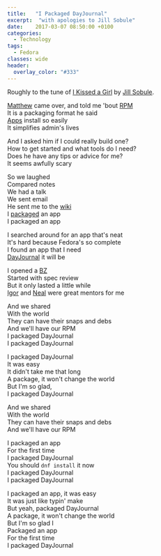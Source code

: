 ```yaml
---
title:   "I Packaged DayJournal"
excerpt:  "with apologies to Jill Sobule"
date:    2017-03-07 08:50:00 +0100
categories:
  - Technology
tags:
  - Fedora
classes: wide
header:
  overlay_color: "#333"
---
```


Roughly to the tune of [I Kissed a Girl](http://jillsobule.com/2012/01/i-kissed-a-girl/) by [Jill Sobule](https://twitter.com/jillsobule).

[Matthew](https://mattdm.org/) came over, and told me 'bout [RPM](https://en.wikipedia.org/wiki/RPM_Package_Manager)<br/>
It is a packaging format he said<br/>
[Apps](https://admin.fedoraproject.org/pkgdb/) install so easily<br/>
It simplifies admin's lives<br/>

And I asked him if I could really build one?<br/>
How to get started and what tools do I need?<br/>
Does he have any tips or advice for me?<br/>
It seems awfully scary<br/>

So we laughed<br/>
Compared notes<br/>
We had a talk<br/>
We sent email<br/>
He sent me to the [wiki](https://fedoraproject.org/wiki/Join_the_package_collection_maintainers)<br/>
I [packaged](https://admin.fedoraproject.org/pkgdb/package/rpms/dayjournal/) an app<br/>
I packaged an app<br/>

I searched around for an app that's neat<br/>
It's hard because Fedora's so complete<br/>
I found an app that I need<br/>
[DayJournal](https://burnsoftware.wordpress.com/dayjournal/) it will be<br/>

I opened a [BZ](https://bugzilla.redhat.com/show_bug.cgi?id=1409884)<br/>
Started with spec review<br/>
But it only lasted a little while<br/>
[Igor](https://fedoraproject.org/wiki/User:Ignatenkobrain) and [Neal](https://fedoraproject.org/wiki/User:Ngompa) were great mentors for me<br/>

And we shared<br/>
With the world<br/>
They can have their snaps and debs<br/>
And we'll have our RPM<br/>
I packaged DayJournal<br/>
I packaged DayJournal<br/>

I packaged DayJournal<br/>
It was easy<br/>
It didn't take me that long<br/>
A package, it won't change the world<br/>
But I'm so glad,<br/>
I packaged DayJournal<br/>

And we shared<br/>
With the world<br/>
They can have their snaps and debs<br/>
And we'll have our RPM<br/>

I packaged an app<br/>
For the first time<br/>
I packaged DayJournal<br/>
You should `dnf install` it now<br/>
I packaged DayJournal<br/>
I packaged DayJournal<br/>

I packaged an app, it was easy<br/>
It was just like typin' make<br/>
But yeah, packaged DayJournal<br/>
A package, it won't change the world<br/>
But I'm so glad I<br/>
Packaged an app<br/>
For the first time<br/>
I packaged DayJournal<br/>
